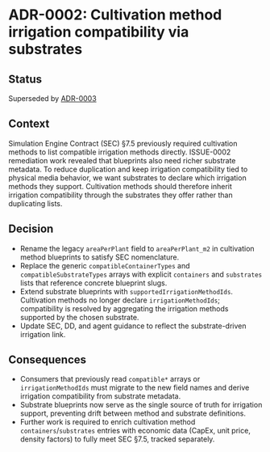 # ADR-0002: Cultivation method irrigation compatibility via substrates

## Status
Superseded by [ADR-0003](ADR-0003-irrigation-compatibility-source-of-truth.md)

## Context
Simulation Engine Contract (SEC) §7.5 previously required cultivation methods to list compatible irrigation methods directly. ISSUE-0002 remediation work revealed that blueprints also need richer substrate metadata. To reduce duplication and keep irrigation compatibility tied to physical media behavior, we want substrates to declare which irrigation methods they support. Cultivation methods should therefore inherit irrigation compatibility through the substrates they offer rather than duplicating lists.

## Decision
- Rename the legacy `areaPerPlant` field to `areaPerPlant_m2` in cultivation method blueprints to satisfy SEC nomenclature.
- Replace the generic `compatibleContainerTypes` and `compatibleSubstrateTypes` arrays with explicit `containers` and `substrates` lists that reference concrete blueprint slugs.
- Extend substrate blueprints with `supportedIrrigationMethodIds`. Cultivation methods no longer declare `irrigationMethodIds`; compatibility is resolved by aggregating the irrigation methods supported by the chosen substrate.
- Update SEC, DD, and agent guidance to reflect the substrate-driven irrigation link.

## Consequences
- Consumers that previously read `compatible*` arrays or `irrigationMethodIds` must migrate to the new field names and derive irrigation compatibility from substrate metadata.
- Substrate blueprints now serve as the single source of truth for irrigation support, preventing drift between method and substrate definitions.
- Further work is required to enrich cultivation method `containers`/`substrates` entries with economic data (CapEx, unit price, density factors) to fully meet SEC §7.5, tracked separately.
